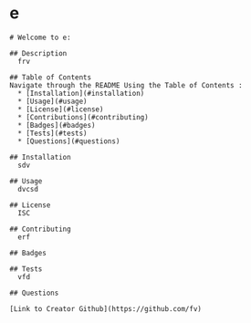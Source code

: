 # e
  
    # Welcome to e: 

    ## Description
      frv

    ## Table of Contents
    Navigate through the README Using the Table of Contents : 
      * [Installation](#installation)
      * [Usage](#usage)
      * [License](#license)
      * [Contributions](#contributing)
      * [Badges](#badges)
      * [Tests](#tests)
      * [Questions](#questions)
      
    ## Installation
      sdv
    
    ## Usage
      dvcsd
    
    ## License
      ISC
   
    ## Contributing
      erf
   
    ## Badges
    
    ## Tests
      vfd
    
    ## Questions

    [Link to Creator Github](https://github.com/fv)
    